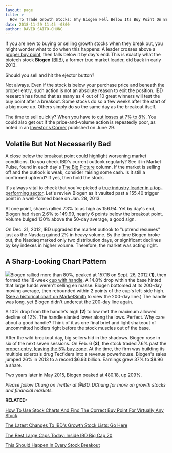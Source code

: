 ```yaml
---
layout: page
title: >-
  How To Trade Growth Stocks: Why Biogen Fell Below Its Buy Point On Breakout Day But Still Won Big
date: 2018-11-29 11:45 -0800
author: DAVID SAITO-CHUNG
---
```





If you are new to buying or selling growth stocks when they break out, you might wonder what to do when this happens: A leader crosses above a [proper buy point](https://www.investors.com/how-to-invest/investors-corner/chart-reading-basics-how-a-buy-point-marks-a-time-of-opportunity/), then falls below it by day's end. This is exactly what the biotech stock **Biogen** ([BIIB](https://research.investors.com/quote.aspx?symbol=BIIB)), a former true market leader, did back in early 2013.




Should you sell and hit the ejector button?


Not always. Even if the stock is below your purchase price and beneath the proper entry, such action is not an absolute reason to exit the position. IBD research has found that as many as 4 out of 10 great winners will test the buy point after a breakout. Some stocks do so a few weeks after the start of a big move up. Others simply do so the same day as the breakout itself.



The time to sell quickly? When you have to [cut losses at 7% to 8%](https://www.investors.com/how-to-invest/investors-corner/still-the-no-1-rule-for-stock-investors-always-cut-your-losses-short/). You could also get out if the price-and-volume action is repeatedly poor, as noted in an [Investor's Corner](https://www.investors.com/how-to-invest/investors-corner/top-growth-stock-golden-sell-rule-when-take-losses-fast/) published on June 29.


Volatile But Not Necessarily Bad
--------------------------------


A close below the breakout point could highlight worsening market conditions. Do you check IBD's current outlook regularly? See it in Market Pulse, found in each day's [The Big Picture](https://www.investors.com/category/market-trend/the-big-picture/) column. If the market is selling off and the outlook is weak, consider raising some cash. Is it still a confirmed uptrend? If yes, then hold the stock.


It's always vital to check that you've picked a [true industry leader in a top-performing sector](https://www.investors.com/ibd-university/can-slim/leader-laggard/). Let's review Biogen as it vaulted past a 155.40 trigger point in a well-formed base on Jan. 28, 2013.


At one point, shares rallied 7.3% to as high as 156.94. Yet by day's end, Biogen had risen 2.6% to 149.99, nearly 6 points below the breakout point. Volume bulged 130% above the 50-day average, a good sign.


On Dec. 31, 2012, IBD upgraded the market outlook to "uptrend resumes" just as the Nasdaq gained 2% in heavy volume. By the time Biogen broke out, the Nasdaq marked only two distribution days, or significant declines by key indexes in higher volume. Therefore, the market was acting right.


A Sharp-Looking Chart Pattern
-----------------------------


![](https://www.investors.com/wp-content/uploads/2018/07/ICbiib070918-300x161.jpg)Biogen rallied more than 80%, peaked at 157.18 on Sept. 26, 2012 **(1)**, then formed the 18-week [cup with handle](http://www.investors.com/how-to-invest/investors-corner/the-basics-how-to-analyze-a-stocks-cup-with-handle/). A 14.8% drop within the base hinted that large funds weren't selling en masse. Biogen bottomed at its 200-day moving average, then rebounded within 2 points of the cup's left-side high. ([See a historical chart on MarketSmith](https://shop.investors.com/offer/splashresponsive.aspx?id=mssharpen-fixed&src=A012BF) to view the 200-day line.) The handle was long, yet Biogen didn't undercut the 200-day line again.


A 10% drop from the handle's high **(2)** to low met the maximum allowed decline of 12%. The handle slanted lower along the lows. Perfect. Why care about a good handle? Think of it as one final brief and light shakeout of uncommitted holders right before the stock muscles out of the base.


After the wild breakout day, big sellers hid in the shadows. Biogen rose in six of the next seven sessions. On Feb. 6 **(3)**, the stock traded 7.6% past the [proper entry](https://www.investors.com/how-to-invest/investors-corner/chart-reading-basics-how-a-buy-point-marks-a-time-of-opportunity/), [leaving the 5% buy zone](https://www.investors.com/how-to-invest/investors-corner/nvidia-buy-range/). At the time, the firm was building its multiple sclerosis drug Tecfidera into a revenue powerhouse. Biogen's sales jumped 26% in 2013 to a record \$6.93 billion. Earnings grew 37% to \$8.96 a share.


Two years later in May 2015, Biogen peaked at 480.18, up 209%.


*Please follow Chung on Twitter at @IBD\_DChung for more on growth stocks and financial markets.*


**RELATED:**


[How To Use Stock Charts And Find The Correct Buy Point For Virtually Any Stock](https://www.investors.com/how-to-invest/investors-corner/chart-reading-basics-how-a-buy-point-marks-a-time-of-opportunity/)


[The Latest Changes To IBD's Growth Stock Lists: Go Here](https://www.investors.com/stock-lists/best-growth-stocks-buy-watch-ibd-stock-lists/)


[The Best Large Caps Today: Inside IBD Big Cap 20](https://research.investors.com/stock-lists/big-cap-20/)


[This Should Happen In Every Stock Breakout](https://www.investors.com/how-to-invest/investors-corner/how-to-trade-growth-stocks-this-should-happen-in-every-great-breakout/)





